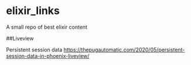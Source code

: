 # elixir_links

A small repo of best elixir content

##Liveview

Persistent session data https://thepugautomatic.com/2020/05/persistent-session-data-in-phoenix-liveview/
